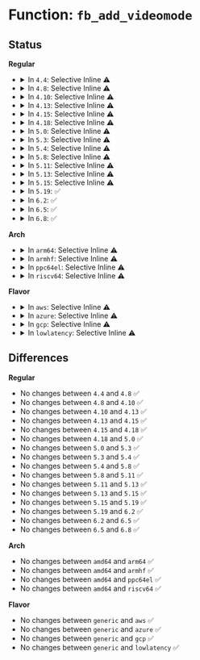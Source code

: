 # Function: <code>fb_add_videomode</code>

## Status
<b>Regular</b>
<ul>
<li>
<details>
<summary>In <code>4.4</code>: Selective Inline ⚠️</summary>

```c
int fb_add_videomode(const struct fb_videomode *mode, struct list_head *head);
```

**Collision:** Unique Global

**Inline:** Selective

**Transformation:** False

**Instances:**

```
In drivers/video/fbdev/core/modedb.c (ffffffff81472b20)
Location: drivers/video/fbdev/core/modedb.c:1090
Inline: True
Direct callers:
  - drivers/video/fbdev/core/fbmem.c:fb_set_var
  - drivers/video/fbdev/core/fbmem.c:register_framebuffer
  - drivers/video/fbdev/core/modedb.c:fb_videomode_to_modelist
```
**Symbols:**

```
ffffffff81472b20-ffffffff81472c03: fb_add_videomode (STB_GLOBAL)
```
</details>
</li>
<li>
<details>
<summary>In <code>4.8</code>: Selective Inline ⚠️</summary>

```c
int fb_add_videomode(const struct fb_videomode *mode, struct list_head *head);
```

**Collision:** Unique Global

**Inline:** Selective

**Transformation:** False

**Instances:**

```
In drivers/video/fbdev/core/modedb.c (ffffffff814c1000)
Location: drivers/video/fbdev/core/modedb.c:1090
Inline: True
Direct callers:
  - drivers/video/fbdev/core/fbmem.c:register_framebuffer
  - drivers/video/fbdev/core/fbmem.c:fb_set_var
  - drivers/video/fbdev/core/modedb.c:fb_videomode_to_modelist
```
**Symbols:**

```
ffffffff814c1000-ffffffff814c10e3: fb_add_videomode (STB_GLOBAL)
```
</details>
</li>
<li>
<details>
<summary>In <code>4.10</code>: Selective Inline ⚠️</summary>

```c
int fb_add_videomode(const struct fb_videomode *mode, struct list_head *head);
```

**Collision:** Unique Global

**Inline:** Selective

**Transformation:** False

**Instances:**

```
In drivers/video/fbdev/core/modedb.c (ffffffff814e2ff0)
Location: drivers/video/fbdev/core/modedb.c:1090
Inline: True
Direct callers:
  - drivers/video/fbdev/core/fbmem.c:register_framebuffer
  - drivers/video/fbdev/core/fbmem.c:fb_set_var
  - drivers/video/fbdev/core/modedb.c:fb_videomode_to_modelist
```
**Symbols:**

```
ffffffff814e2ff0-ffffffff814e30d3: fb_add_videomode (STB_GLOBAL)
```
</details>
</li>
<li>
<details>
<summary>In <code>4.13</code>: Selective Inline ⚠️</summary>

```c
int fb_add_videomode(const struct fb_videomode *mode, struct list_head *head);
```

**Collision:** Unique Global

**Inline:** Selective

**Transformation:** False

**Instances:**

```
In drivers/video/fbdev/core/modedb.c (ffffffff814eedd0)
Location: drivers/video/fbdev/core/modedb.c:1090
Inline: True
Direct callers:
  - drivers/video/fbdev/core/fbmem.c:register_framebuffer
  - drivers/video/fbdev/core/fbmem.c:fb_set_var
  - drivers/video/fbdev/core/modedb.c:fb_videomode_to_modelist
```
**Symbols:**

```
ffffffff814eedd0-ffffffff814eeeb9: fb_add_videomode (STB_GLOBAL)
```
</details>
</li>
<li>
<details>
<summary>In <code>4.15</code>: Selective Inline ⚠️</summary>

```c
int fb_add_videomode(const struct fb_videomode *mode, struct list_head *head);
```

**Collision:** Unique Global

**Inline:** Selective

**Transformation:** False

**Instances:**

```
In drivers/video/fbdev/core/modedb.c (ffffffff81523950)
Location: drivers/video/fbdev/core/modedb.c:1090
Inline: True
Direct callers:
  - drivers/video/fbdev/core/fbmem.c:register_framebuffer
  - drivers/video/fbdev/core/fbmem.c:fb_set_var
  - drivers/video/fbdev/core/modedb.c:fb_videomode_to_modelist
```
**Symbols:**

```
ffffffff81523950-ffffffff81523a39: fb_add_videomode (STB_GLOBAL)
```
</details>
</li>
<li>
<details>
<summary>In <code>4.18</code>: Selective Inline ⚠️</summary>

```c
int fb_add_videomode(const struct fb_videomode *mode, struct list_head *head);
```

**Collision:** Unique Global

**Inline:** Selective

**Transformation:** False

**Instances:**

```
In drivers/video/fbdev/core/modedb.c (ffffffff815596a0)
Location: drivers/video/fbdev/core/modedb.c:1109
Inline: True
Direct callers:
  - drivers/video/fbdev/core/fbmem.c:register_framebuffer
  - drivers/video/fbdev/core/fbmem.c:fb_set_var
  - drivers/video/fbdev/core/modedb.c:fb_videomode_to_modelist
```
**Symbols:**

```
ffffffff815596a0-ffffffff81559783: fb_add_videomode (STB_GLOBAL)
```
</details>
</li>
<li>
<details>
<summary>In <code>5.0</code>: Selective Inline ⚠️</summary>

```c
int fb_add_videomode(const struct fb_videomode *mode, struct list_head *head);
```

**Collision:** Unique Global

**Inline:** Selective

**Transformation:** False

**Instances:**

```
In drivers/video/fbdev/core/modedb.c (ffffffff81570fb0)
Location: drivers/video/fbdev/core/modedb.c:1111
Inline: True
Direct callers:
  - drivers/video/fbdev/core/fbmem.c:register_framebuffer
  - drivers/video/fbdev/core/fbmem.c:fb_set_var
  - drivers/video/fbdev/core/modedb.c:fb_videomode_to_modelist
```
**Symbols:**

```
ffffffff81570fb0-ffffffff81571093: fb_add_videomode (STB_GLOBAL)
```
</details>
</li>
<li>
<details>
<summary>In <code>5.3</code>: Selective Inline ⚠️</summary>

```c
int fb_add_videomode(const struct fb_videomode *mode, struct list_head *head);
```

**Collision:** Unique Global

**Inline:** Selective

**Transformation:** False

**Instances:**

```
In drivers/video/fbdev/core/modedb.c (ffffffff815a14a0)
Location: drivers/video/fbdev/core/modedb.c:1114
Inline: True
Direct callers:
  - drivers/video/fbdev/core/fbmem.c:register_framebuffer
  - drivers/video/fbdev/core/fbmem.c:fb_set_var
  - drivers/video/fbdev/core/modedb.c:fb_videomode_to_modelist
```
**Symbols:**

```
ffffffff815a14a0-ffffffff815a1588: fb_add_videomode (STB_GLOBAL)
```
</details>
</li>
<li>
<details>
<summary>In <code>5.4</code>: Selective Inline ⚠️</summary>

```c
int fb_add_videomode(const struct fb_videomode *mode, struct list_head *head);
```

**Collision:** Unique Global

**Inline:** Selective

**Transformation:** False

**Instances:**

```
In drivers/video/fbdev/core/modedb.c (ffffffff815c2320)
Location: drivers/video/fbdev/core/modedb.c:1057
Inline: True
Direct callers:
  - drivers/video/fbdev/core/fbmem.c:register_framebuffer
  - drivers/video/fbdev/core/fbmem.c:fb_set_var
  - drivers/video/fbdev/core/modedb.c:fb_videomode_to_modelist
```
**Symbols:**

```
ffffffff815c2320-ffffffff815c2408: fb_add_videomode (STB_GLOBAL)
```
</details>
</li>
<li>
<details>
<summary>In <code>5.8</code>: Selective Inline ⚠️</summary>

```c
int fb_add_videomode(const struct fb_videomode *mode, struct list_head *head);
```

**Collision:** Unique Global

**Inline:** Selective

**Transformation:** False

**Instances:**

```
In drivers/video/fbdev/core/modedb.c (ffffffff8166c6b0)
Location: drivers/video/fbdev/core/modedb.c:1057
Inline: True
Direct callers:
  - drivers/video/fbdev/core/fbmem.c:do_register_framebuffer
  - drivers/video/fbdev/core/fbmem.c:fb_set_var
  - drivers/video/fbdev/core/modedb.c:fb_videomode_to_modelist
```
**Symbols:**

```
ffffffff8166c6b0-ffffffff8166c798: fb_add_videomode (STB_GLOBAL)
```
</details>
</li>
<li>
<details>
<summary>In <code>5.11</code>: Selective Inline ⚠️</summary>

```c
int fb_add_videomode(const struct fb_videomode *mode, struct list_head *head);
```

**Collision:** Unique Global

**Inline:** Selective

**Transformation:** False

**Instances:**

```
In drivers/video/fbdev/core/modedb.c (ffffffff8168d000)
Location: drivers/video/fbdev/core/modedb.c:1057
Inline: True
Direct callers:
  - drivers/video/fbdev/core/fbmem.c:do_register_framebuffer
  - drivers/video/fbdev/core/fbmem.c:fb_set_var
  - drivers/video/fbdev/core/modedb.c:fb_videomode_to_modelist
```
**Symbols:**

```
ffffffff8168d000-ffffffff8168d0e8: fb_add_videomode (STB_GLOBAL)
```
</details>
</li>
<li>
<details>
<summary>In <code>5.13</code>: Selective Inline ⚠️</summary>

```c
int fb_add_videomode(const struct fb_videomode *mode, struct list_head *head);
```

**Collision:** Unique Global

**Inline:** Selective

**Transformation:** False

**Instances:**

```
In drivers/video/fbdev/core/modedb.c (ffffffff8166fce0)
Location: drivers/video/fbdev/core/modedb.c:1057
Inline: True
Direct callers:
  - drivers/video/fbdev/core/fbmem.c:do_register_framebuffer
  - drivers/video/fbdev/core/fbmem.c:fb_set_var
  - drivers/video/fbdev/core/modedb.c:fb_videomode_to_modelist
```
**Symbols:**

```
ffffffff8166fce0-ffffffff8166fdc8: fb_add_videomode (STB_GLOBAL)
```
</details>
</li>
<li>
<details>
<summary>In <code>5.15</code>: Selective Inline ⚠️</summary>

```c
int fb_add_videomode(const struct fb_videomode *mode, struct list_head *head);
```

**Collision:** Unique Global

**Inline:** Selective

**Transformation:** False

**Instances:**

```
In drivers/video/fbdev/core/modedb.c (ffffffff816e3f00)
Location: drivers/video/fbdev/core/modedb.c:1057
Inline: True
Direct callers:
  - drivers/video/fbdev/core/fbmem.c:do_register_framebuffer
  - drivers/video/fbdev/core/fbmem.c:fb_set_var
  - drivers/video/fbdev/core/modedb.c:fb_videomode_to_modelist
```
**Symbols:**

```
ffffffff816e3f00-ffffffff816e3fe8: fb_add_videomode (STB_GLOBAL)
```
</details>
</li>
<li>
<details>
<summary>In <code>5.19</code>: ✅</summary>

```c
int fb_add_videomode(const struct fb_videomode *mode, struct list_head *head);
```

**Collision:** Unique Global

**Inline:** No

**Transformation:** False

**Instances:**

```
In drivers/video/fbdev/core/modedb.c (ffffffff8180e4e0)
Location: drivers/video/fbdev/core/modedb.c:1057
Inline: False
Direct callers:
  - drivers/video/fbdev/core/fbmem.c:do_register_framebuffer
  - drivers/video/fbdev/core/fbmem.c:fb_set_var
  - drivers/video/fbdev/core/modedb.c:fb_videomode_to_modelist
```
**Symbols:**

```
ffffffff8180e4e0-ffffffff8180e5d8: fb_add_videomode (STB_GLOBAL)
```
</details>
</li>
<li>
<details>
<summary>In <code>6.2</code>: ✅</summary>

```c
int fb_add_videomode(const struct fb_videomode *mode, struct list_head *head);
```

**Collision:** Unique Global

**Inline:** No

**Transformation:** False

**Instances:**

```
In drivers/video/fbdev/core/modedb.c (ffffffff8193d0f0)
Location: drivers/video/fbdev/core/modedb.c:1057
Inline: False
Direct callers:
  - drivers/video/fbdev/core/fbmem.c:do_register_framebuffer
  - drivers/video/fbdev/core/fbmem.c:fb_set_var
  - drivers/video/fbdev/core/modedb.c:fb_videomode_to_modelist
```
**Symbols:**

```
ffffffff8193d0f0-ffffffff8193d1e8: fb_add_videomode (STB_GLOBAL)
```
</details>
</li>
<li>
<details>
<summary>In <code>6.5</code>: ✅</summary>

```c
int fb_add_videomode(const struct fb_videomode *mode, struct list_head *head);
```

**Collision:** Unique Global

**Inline:** No

**Transformation:** False

**Instances:**

```
In drivers/video/fbdev/core/modedb.c (ffffffff819810d0)
Location: drivers/video/fbdev/core/modedb.c:1066
Inline: False
Direct callers:
  - drivers/video/fbdev/core/fbmem.c:do_register_framebuffer
  - drivers/video/fbdev/core/fbmem.c:fb_set_var
  - drivers/video/fbdev/core/modedb.c:fb_videomode_to_modelist
```
**Symbols:**

```
ffffffff819810d0-ffffffff819811c8: fb_add_videomode (STB_GLOBAL)
```
</details>
</li>
<li>
<details>
<summary>In <code>6.8</code>: ✅</summary>

```c
int fb_add_videomode(const struct fb_videomode *mode, struct list_head *head);
```

**Collision:** Unique Global

**Inline:** No

**Transformation:** False

**Instances:**

```
In drivers/video/fbdev/core/modedb.c (ffffffff819c6410)
Location: drivers/video/fbdev/core/modedb.c:1058
Inline: False
Direct callers:
  - drivers/video/fbdev/core/fbmem.c:do_register_framebuffer
  - drivers/video/fbdev/core/fbmem.c:fb_set_var
  - drivers/video/fbdev/core/modedb.c:fb_videomode_to_modelist
```
**Symbols:**

```
ffffffff819c6410-ffffffff819c6537: fb_add_videomode (STB_GLOBAL)
```
</details>
</li>
</ul>
<b>Arch</b>
<ul>
<li>
<details>
<summary>In <code>arm64</code>: Selective Inline ⚠️</summary>

```c
int fb_add_videomode(const struct fb_videomode *mode, struct list_head *head);
```

**Collision:** Unique Global

**Inline:** Selective

**Transformation:** False

**Instances:**

```
In drivers/video/fbdev/core/modedb.c (ffff80001074b230)
Location: drivers/video/fbdev/core/modedb.c:1057
Inline: True
Direct callers:
  - drivers/video/fbdev/core/fbmem.c:register_framebuffer
  - drivers/video/fbdev/core/fbmem.c:fb_set_var
  - drivers/video/fbdev/core/modedb.c:fb_videomode_to_modelist
```
**Symbols:**

```
ffff80001074b230-ffff80001074b334: fb_add_videomode (STB_GLOBAL)
```
</details>
</li>
<li>
<details>
<summary>In <code>armhf</code>: Selective Inline ⚠️</summary>

```c
int fb_add_videomode(const struct fb_videomode *mode, struct list_head *head);
```

**Collision:** Unique Global

**Inline:** Selective

**Transformation:** False

**Instances:**

```
In drivers/video/fbdev/core/modedb.c (c08cdd48)
Location: drivers/video/fbdev/core/modedb.c:1057
Inline: True
Direct callers:
  - drivers/video/fbdev/core/fbmem.c:register_framebuffer
  - drivers/video/fbdev/core/fbmem.c:fb_set_var
  - drivers/video/fbdev/core/modedb.c:fb_videomode_to_modelist
```
**Symbols:**

```
c08cdd48-c08cde0c: fb_add_videomode (STB_GLOBAL)
```
</details>
</li>
<li>
<details>
<summary>In <code>ppc64el</code>: Selective Inline ⚠️</summary>

```c
int fb_add_videomode(const struct fb_videomode *mode, struct list_head *head);
```

**Collision:** Unique Global

**Inline:** Selective

**Transformation:** False

**Instances:**

```
In drivers/video/fbdev/core/modedb.c (c0000000008acdb0)
Location: drivers/video/fbdev/core/modedb.c:1057
Inline: True
Direct callers:
  - drivers/video/fbdev/core/fbmem.c:register_framebuffer
  - drivers/video/fbdev/core/fbmem.c:register_framebuffer
  - drivers/video/fbdev/core/fbmem.c:fb_set_var
  - drivers/video/fbdev/core/modedb.c:fb_videomode_to_modelist
```
**Symbols:**

```
c0000000008acdb0-c0000000008acf1c: fb_add_videomode (STB_GLOBAL)
```
</details>
</li>
<li>
<details>
<summary>In <code>riscv64</code>: Selective Inline ⚠️</summary>

```c
int fb_add_videomode(const struct fb_videomode *mode, struct list_head *head);
```

**Collision:** Unique Global

**Inline:** Selective

**Transformation:** False

**Instances:**

```
In drivers/video/fbdev/core/modedb.c (ffffffe0004f91a6)
Location: drivers/video/fbdev/core/modedb.c:1057
Inline: True
Direct callers:
  - drivers/video/fbdev/core/fbmem.c:register_framebuffer
  - drivers/video/fbdev/core/fbmem.c:fb_set_var
  - drivers/video/fbdev/core/modedb.c:fb_videomode_to_modelist
```
**Symbols:**

```
ffffffe0004f91a6-ffffffe0004f927e: fb_add_videomode (STB_GLOBAL)
```
</details>
</li>
</ul>
<b>Flavor</b>
<ul>
<li>
<details>
<summary>In <code>aws</code>: Selective Inline ⚠️</summary>

```c
int fb_add_videomode(const struct fb_videomode *mode, struct list_head *head);
```

**Collision:** Unique Global

**Inline:** Selective

**Transformation:** False

**Instances:**

```
In drivers/video/fbdev/core/modedb.c (ffffffff815b6470)
Location: drivers/video/fbdev/core/modedb.c:1057
Inline: True
Direct callers:
  - drivers/video/fbdev/core/fbmem.c:register_framebuffer
  - drivers/video/fbdev/core/fbmem.c:fb_set_var
  - drivers/video/fbdev/core/modedb.c:fb_videomode_to_modelist
```
**Symbols:**

```
ffffffff815b6470-ffffffff815b6558: fb_add_videomode (STB_GLOBAL)
```
</details>
</li>
<li>
<details>
<summary>In <code>azure</code>: Selective Inline ⚠️</summary>

```c
int fb_add_videomode(const struct fb_videomode *mode, struct list_head *head);
```

**Collision:** Unique Global

**Inline:** Selective

**Transformation:** False

**Instances:**

```
In drivers/video/fbdev/core/modedb.c (ffffffff815a5250)
Location: drivers/video/fbdev/core/modedb.c:1057
Inline: True
Direct callers:
  - drivers/video/fbdev/core/fbmem.c:register_framebuffer
  - drivers/video/fbdev/core/fbmem.c:fb_set_var
  - drivers/video/fbdev/core/modedb.c:fb_videomode_to_modelist
```
**Symbols:**

```
ffffffff815a5250-ffffffff815a5338: fb_add_videomode (STB_GLOBAL)
```
</details>
</li>
<li>
<details>
<summary>In <code>gcp</code>: Selective Inline ⚠️</summary>

```c
int fb_add_videomode(const struct fb_videomode *mode, struct list_head *head);
```

**Collision:** Unique Global

**Inline:** Selective

**Transformation:** False

**Instances:**

```
In drivers/video/fbdev/core/modedb.c (ffffffff815b6a00)
Location: drivers/video/fbdev/core/modedb.c:1057
Inline: True
Direct callers:
  - drivers/video/fbdev/core/fbmem.c:register_framebuffer
  - drivers/video/fbdev/core/fbmem.c:fb_set_var
  - drivers/video/fbdev/core/modedb.c:fb_videomode_to_modelist
```
**Symbols:**

```
ffffffff815b6a00-ffffffff815b6ae8: fb_add_videomode (STB_GLOBAL)
```
</details>
</li>
<li>
<details>
<summary>In <code>lowlatency</code>: Selective Inline ⚠️</summary>

```c
int fb_add_videomode(const struct fb_videomode *mode, struct list_head *head);
```

**Collision:** Unique Global

**Inline:** Selective

**Transformation:** False

**Instances:**

```
In drivers/video/fbdev/core/modedb.c (ffffffff815d0470)
Location: drivers/video/fbdev/core/modedb.c:1057
Inline: True
Direct callers:
  - drivers/video/fbdev/core/fbmem.c:register_framebuffer
  - drivers/video/fbdev/core/fbmem.c:fb_set_var
  - drivers/video/fbdev/core/modedb.c:fb_videomode_to_modelist
```
**Symbols:**

```
ffffffff815d0470-ffffffff815d0558: fb_add_videomode (STB_GLOBAL)
```
</details>
</li>
</ul>

## Differences
<b>Regular</b>
<ul>
<li>
No changes between <code>4.4</code> and <code>4.8</code> ✅
</li>
<li>
No changes between <code>4.8</code> and <code>4.10</code> ✅
</li>
<li>
No changes between <code>4.10</code> and <code>4.13</code> ✅
</li>
<li>
No changes between <code>4.13</code> and <code>4.15</code> ✅
</li>
<li>
No changes between <code>4.15</code> and <code>4.18</code> ✅
</li>
<li>
No changes between <code>4.18</code> and <code>5.0</code> ✅
</li>
<li>
No changes between <code>5.0</code> and <code>5.3</code> ✅
</li>
<li>
No changes between <code>5.3</code> and <code>5.4</code> ✅
</li>
<li>
No changes between <code>5.4</code> and <code>5.8</code> ✅
</li>
<li>
No changes between <code>5.8</code> and <code>5.11</code> ✅
</li>
<li>
No changes between <code>5.11</code> and <code>5.13</code> ✅
</li>
<li>
No changes between <code>5.13</code> and <code>5.15</code> ✅
</li>
<li>
No changes between <code>5.15</code> and <code>5.19</code> ✅
</li>
<li>
No changes between <code>5.19</code> and <code>6.2</code> ✅
</li>
<li>
No changes between <code>6.2</code> and <code>6.5</code> ✅
</li>
<li>
No changes between <code>6.5</code> and <code>6.8</code> ✅
</li>
</ul>
<b>Arch</b>
<ul>
<li>
No changes between <code>amd64</code> and <code>arm64</code> ✅
</li>
<li>
No changes between <code>amd64</code> and <code>armhf</code> ✅
</li>
<li>
No changes between <code>amd64</code> and <code>ppc64el</code> ✅
</li>
<li>
No changes between <code>amd64</code> and <code>riscv64</code> ✅
</li>
</ul>
<b>Flavor</b>
<ul>
<li>
No changes between <code>generic</code> and <code>aws</code> ✅
</li>
<li>
No changes between <code>generic</code> and <code>azure</code> ✅
</li>
<li>
No changes between <code>generic</code> and <code>gcp</code> ✅
</li>
<li>
No changes between <code>generic</code> and <code>lowlatency</code> ✅
</li>
</ul>
